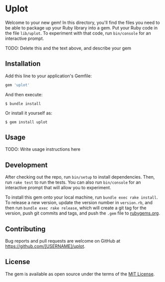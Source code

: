 # Uplot

Welcome to your new gem! In this directory, you'll find the files you need to be able to package up your Ruby library into a gem. Put your Ruby code in the file `lib/uplot`. To experiment with that code, run `bin/console` for an interactive prompt.

TODO: Delete this and the text above, and describe your gem

## Installation

Add this line to your application's Gemfile:

```ruby
gem 'uplot'
```

And then execute:

    $ bundle install

Or install it yourself as:

    $ gem install uplot

## Usage

TODO: Write usage instructions here

## Development

After checking out the repo, run `bin/setup` to install dependencies. Then, run `rake test` to run the tests. You can also run `bin/console` for an interactive prompt that will allow you to experiment.

To install this gem onto your local machine, run `bundle exec rake install`. To release a new version, update the version number in `version.rb`, and then run `bundle exec rake release`, which will create a git tag for the version, push git commits and tags, and push the `.gem` file to [rubygems.org](https://rubygems.org).

## Contributing

Bug reports and pull requests are welcome on GitHub at https://github.com/[USERNAME]/uplot.


## License

The gem is available as open source under the terms of the [MIT License](https://opensource.org/licenses/MIT).
